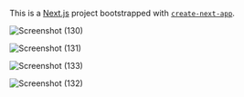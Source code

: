 This is a [Next.js](https://nextjs.org/) project bootstrapped with [`create-next-app`](https://github.com/vercel/next.js/tree/canary/packages/create-next-app).

![Screenshot (130)](https://github.com/NikChhillar/textwave/assets/90024300/5cb3426c-5c89-42ee-b4dd-0414ea4d05ac)

![Screenshot (131)](https://github.com/NikChhillar/textwave/assets/90024300/c6dfd65b-19d2-4d53-b388-6f89ce0e320f)

![Screenshot (133)](https://github.com/NikChhillar/textwave/assets/90024300/cf908351-60a7-40ec-a1ae-d56f0b7bcdbf)

![Screenshot (132)](https://github.com/NikChhillar/textwave/assets/90024300/439dd9a3-5775-447e-aac0-1b18fbd5c1a7)

